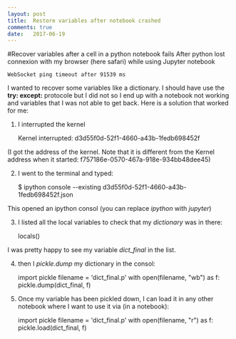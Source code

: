 ```yaml
---
layout: post
title:  Restore variables after notebook crashed
comments: true
date:   2017-06-19
---
```


#Recover variables after a cell in a python notebook fails
After python lost connexion with my browser (here safari) while using Jupyter notebook

    WebSocket ping timeout after 91539 ms

I wanted to recover some variables like a dictionary. I should have use the **try: except:** protocole but I did not so I end up with a notebook not working and variables that I was not able to get back. Here is a solution that worked for me:

1) I interrupted the kernel

    Kernel interrupted: d3d55f0d-52f1-4660-a43b-1fedb698452f

(I got the address of the kernel. Note that it is different from the Kernel address when it started: f757186e-0570-467a-918e-934bb48dee45)

2) I went to the terminal and typed:

    $ ipython console --existing d3d55f0d-52f1-4660-a43b-1fedb698452f.json

This opened an ipython consol (you can replace *ipython* with *jupyter*)

3) I listed all the local variables to check that my *dictionary* was in there:

    locals()

I was pretty happy to see my variable *dict_final* in the list.

4) then I *pickle.dump* my dictionary in the consol:

    import pickle
    filename = 'dict_final.p'
    with open(filename, "wb") as f:
        pickle.dump(dict_final, f)

5) Once my variable has been pickled down, I can load it in any other notebook where I want to use it via (in a notebook):

    import pickle
    filename = 'dict_final.p'
    with open(filename, "r") as f:
        pickle.load(dict_final, f)






 